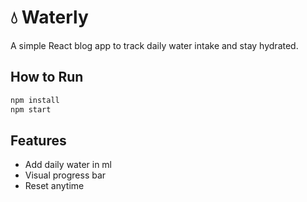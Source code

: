 
# 💧 Waterly

A simple React blog app to track daily water intake and stay hydrated.

## How to Run

```bash
npm install
npm start
```

## Features
- Add daily water in ml
- Visual progress bar
- Reset anytime
